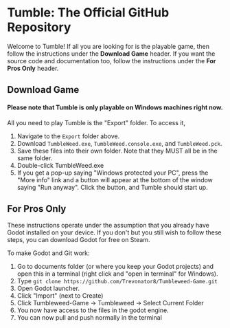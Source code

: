 # Tumble: The Official GitHub Repository
Welcome to Tumble!
If all you are looking for is the playable game, then follow the instructions under the **Download Game** header. If you want the source code and documentation too, follow the instructions under the **For Pros Only** header.

## Download Game
#### Please note that Tumble is only playable on Windows machines right now.
All you need to play Tumble is the "Export" folder. To access it,
1. Navigate to the `Export` folder above.
2. Download `TumbleWeed.exe`, `TumbleWeed.console.exe`, and `TumbleWeed.pck`.
3. Save these files into their own folder. Note that they MUST all be in the same folder.
4. Double-click TumbleWeed.exe
5. If you get a pop-up saying "Windows protected your PC", press the "More info" link and a button will appear at the bottom of the window saying "Run anyway". Click the button, and Tumble should start up.


## For Pros Only
These instructions operate under the assumption that you already have Godot installed on your device. If you don't but you still wish to follow these steps, you can download Godot for free on Steam.

To make Godot and Git work:

1. Go to documents folder (or where you keep your Godot projects) and open this in a terminal (right click and "open in terminal" for Windows).
2. Type `git clone https://github.com/Trevonator8/Tumbleweed-Game.git`
3. Open Godot launcher.
4. Click "Import" (next to Create)
5. Click Tumbleweed-Game -> Tumbleweed -> Select Current Folder
6. You now have access to the files in the godot engine.
7. You can now pull and push normally in the terminal
